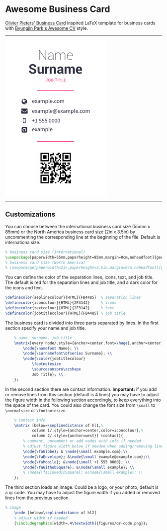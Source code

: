 # Awesome Business Card

[Olivier Pieters' Business Card](https://github.com/opieters/business-card) inspired LaTeX template for business cards with [Byungjin Park's Awesome CV](https://github.com/posquit0/Awesome-CV) style.

---

![business card example](https://github.com/laravignotto/awesome-business-card/blob/master/figures/business_card.png?raw=true)

---

## Customizations

You can choose between the international business card size (55mm x 85mm) or the North America business card size (2in x 3.5in) by uncommenting the corresponding line at the beginning of the file. Default is internationa size.
```latex
% business card size (international)
\usepackage[paperwidth=55mm,paperheight=85mm,margin=0cm,noheadfoot]{geometry}
% business card size (North America)
% \usepackage[paperwidth=2in,paperheight=3.5in,margin=0cm,noheadfoot]{geometry}
```

You can define the color of the separation lines, icons, text, and job title. The default is red for the separation lines and job title, and a dark color for the icons and text.
```latex
\definecolor{seplinecolour}{HTML}{FB4485}  % separation lines
\definecolor{iconcolour}{HTML}{2F3142}     % icons
\definecolor{textcolour}{HTML}{2F3142}     % text
\definecolor{jobtitlecolour}{HTML}{FB4485} % job title
```

The business card is divided into three parts separated by lines. In the first section specify your name and job title.
```latex
    % name, surname, job title
    \matrix[every node/.style={anchor=center,font=\huge},anchor=center] (name) {
        \node{\namefont Name}; \\
        \node{\surnamefont\bfseries Surname}; \\
        \node{\color{jobtitlecolour}
            \footnotesize
            \sourcesanspro\scshape
            Job Title}; \\
    };
```

In the second section there are contact information. **Important:** if you add or remove lines from this section (default is 4 lines) you may have to adjust the figure width in the following section accordingly, to keep everything into the space of the card. You could also change the font size from `\small` to `\normalsize` or `\footnotesize`.
```latex
    % contact info
    \matrix [below=\seplinedistance of hl1,%
            column 1/.style={anchor=center,color=iconcolour},%
            column 2/.style={anchor=west}] (contact){
        % comment, uncomment or add nodes with info if needed
        % adjust figure width below if needed when adding/removing lines here
        \node{\faGlobe}; & \node{\small example.com};\\
        \node{\faEnvelope}; &\node{\small example@example.com};\\
        \node{\faMobile}; &\node{\small +1 555 0000}; \\
        \node{\faGithubSquare}; &\node{\small example}; \\
        % \node{\faLinkedinSquare}; &\node{\small example}; \\
    };
```

The third section loads an image. Could be a logo, or your photo, default is a qr code. You may have to adjust the figure width if you added or removed lines from the previous section. 
```latex
% image
    \node [below=\seplinedistance of hl2]
    % adjust width if needed
    {\includegraphics[width=.4\textwidth]{figures/qr-code.png}};
```